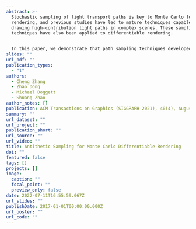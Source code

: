 ```yaml
---
abstract: >-
  Stochastic sampling of light transport paths is key to Monte Carlo forward
  rendering, and previous studies have led to mature techniques capable of
  drawing high-contribution light paths in complex scenes. These sampling
  techniques have also been applied to differentiable rendering.


  In this paper, we demonstrate that path sampling techniques developed for forward rendering can become inefficient for differentiable rendering of glossy materials---especially when estimating derivatives with respect to global scene geometries. To address this problem, we introduce antithetic sampling of BSDFs and light-transport paths, allowing significantly faster convergence and can be easily integrated into existing differentiable rendering pipelines. We validate our method by comparing our derivative estimates to those generated with existing unbiased techniques. Further, we demonstrate the effectiveness of our technique by providing equal-quality and equal-time comparisons with existing sampling methods.
slides: ""
url_pdf: ""
publication_types:
  - "1"
authors:
  - Cheng Zhang
  - Zhao Dong
  - Michael Doggett
  - Shuang Zhao
author_notes: []
publication: ACM Transactions on Graphics (SIGGRAPH 2021), 40(4), August 2021
summary: ""
url_dataset: ""
url_project: ""
publication_short: ""
url_source: ""
url_video: ""
title: Antithetic Sampling for Monte Carlo Differentiable Rendering
doi: ""
featured: false
tags: []
projects: []
image:
  caption: ""
  focal_point: ""
  preview_only: false
date: 2022-07-11T16:55:59.067Z
url_slides: ""
publishDate: 2017-01-01T00:00:00.000Z
url_poster: ""
url_code: ""
---
```

